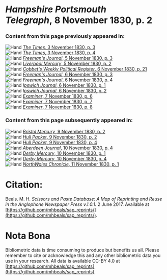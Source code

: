 # *Hampshire Portsmouth Telegraph*, 8 November 1830, p. 2  
  
### Content from this page previously appeared in:  
![Hand](http://scissorsandpaste.net/wp-content/uploads/2017/06/smallhandpointer.png) [*The Times*, 3 November 1830, p. 3](https://mhbeals.github.io/sap_html/The-Times/The-Times-3-November-1830-p-3)  
![Hand](http://scissorsandpaste.net/wp-content/uploads/2017/06/smallhandpointer.png) [*The Times*, 3 November 1830, p. 4](https://mhbeals.github.io/sap_html/The-Times/The-Times-3-November-1830-p-4)  
![Hand](http://scissorsandpaste.net/wp-content/uploads/2017/06/smallhandpointer.png) [*Freeman's Journal*, 5 November 1830, p. 3](https://mhbeals.github.io/sap_html/Freeman's-Journal/Freeman's-Journal-5-November-1830-p-3)  
![Hand](http://scissorsandpaste.net/wp-content/uploads/2017/06/smallhandpointer.png) [*Liverpool Mercury*, 5 November 1830, p. 2](https://mhbeals.github.io/sap_html/Liverpool-Mercury/Liverpool-Mercury-5-November-1830-p-2)  
![Hand](http://scissorsandpaste.net/wp-content/uploads/2017/06/smallhandpointer.png) [*Cobbet's Weekly Political Register*, 6 November 1830, p. 21](https://mhbeals.github.io/sap_html/Cobbet's-Weekly-Political-Register/Cobbet's-Weekly-Political-Register-6-November-1830-p-21)  
![Hand](http://scissorsandpaste.net/wp-content/uploads/2017/06/smallhandpointer.png) [*Freeman's Journal*, 6 November 1830, p. 3](https://mhbeals.github.io/sap_html/Freeman's-Journal/Freeman's-Journal-6-November-1830-p-3)  
![Hand](http://scissorsandpaste.net/wp-content/uploads/2017/06/smallhandpointer.png) [*Freeman's Journal*, 6 November 1830, p. 4](https://mhbeals.github.io/sap_html/Freeman's-Journal/Freeman's-Journal-6-November-1830-p-4)  
![Hand](http://scissorsandpaste.net/wp-content/uploads/2017/06/smallhandpointer.png) [*Ipswich Journal*, 6 November 1830, p. 1](https://mhbeals.github.io/sap_html/Ipswich-Journal/Ipswich-Journal-6-November-1830-p-1)  
![Hand](http://scissorsandpaste.net/wp-content/uploads/2017/06/smallhandpointer.png) [*Ipswich Journal*, 6 November 1830, p. 2](https://mhbeals.github.io/sap_html/Ipswich-Journal/Ipswich-Journal-6-November-1830-p-2)  
![Hand](http://scissorsandpaste.net/wp-content/uploads/2017/06/smallhandpointer.png) [*Examiner*, 7 November 1830, p. 6](https://mhbeals.github.io/sap_html/Examiner/Examiner-7-November-1830-p-6)  
![Hand](http://scissorsandpaste.net/wp-content/uploads/2017/06/smallhandpointer.png) [*Examiner*, 7 November 1830, p. 7](https://mhbeals.github.io/sap_html/Examiner/Examiner-7-November-1830-p-7)  
![Hand](http://scissorsandpaste.net/wp-content/uploads/2017/06/smallhandpointer.png) [*Examiner*, 7 November 1830, p. 8](https://mhbeals.github.io/sap_html/Examiner/Examiner-7-November-1830-p-8)  
  
### Content from this page subsequently appeared in:  
![Hand](http://scissorsandpaste.net/wp-content/uploads/2017/06/smallhandpointer.png) [*Bristol Mercury*, 9 November 1830, p. 2](https://mhbeals.github.io/sap_html/Bristol-Mercury/Bristol-Mercury-9-November-1830-p-2)  
![Hand](http://scissorsandpaste.net/wp-content/uploads/2017/06/smallhandpointer.png) [*Hull Packet*, 9 November 1830, p. 2](https://mhbeals.github.io/sap_html/Hull-Packet/Hull-Packet-9-November-1830-p-2)  
![Hand](http://scissorsandpaste.net/wp-content/uploads/2017/06/smallhandpointer.png) [*Hull Packet*, 9 November 1830, p. 4](https://mhbeals.github.io/sap_html/Hull-Packet/Hull-Packet-9-November-1830-p-4)  
![Hand](http://scissorsandpaste.net/wp-content/uploads/2017/06/smallhandpointer.png) [*Aberdeen Journal*, 10 November 1830, p. 4](https://mhbeals.github.io/sap_html/Aberdeen-Journal/Aberdeen-Journal-10-November-1830-p-4)  
![Hand](http://scissorsandpaste.net/wp-content/uploads/2017/06/smallhandpointer.png) [*Derby Mercury*, 10 November 1830, p. 1](https://mhbeals.github.io/sap_html/Derby-Mercury/Derby-Mercury-10-November-1830-p-1)  
![Hand](http://scissorsandpaste.net/wp-content/uploads/2017/06/smallhandpointer.png) [*Derby Mercury*, 10 November 1830, p. 4](https://mhbeals.github.io/sap_html/Derby-Mercury/Derby-Mercury-10-November-1830-p-4)  
![Hand](http://scissorsandpaste.net/wp-content/uploads/2017/06/smallhandpointer.png) [*NorthWales Chronicle*, 11 November 1830, p. 1](https://mhbeals.github.io/sap_html/NorthWales-Chronicle/NorthWales-Chronicle-11-November-1830-p-1)  


# Citation: 

Beals. M. H. *Scissors and Paste Database: A Map of Reprinting and Reuse in the Anglophone Newspaper Press v.1.0.1.* 2 June 2017. Available at [https://github.com/mhbeals/sap_reprints/](https://github.com/mhbeals/sap_reprints/). 

# Nota Bona

Bibliometric data is time consuming to produce but benefits us all. Please remember to cite or acknowledge this and any other bibliometric data you use in your research. All data is available CC-BY 4.0 at [https://github.com/mhbeals/sap_reprints](https://github.com/mhbeals/sap_reprints)